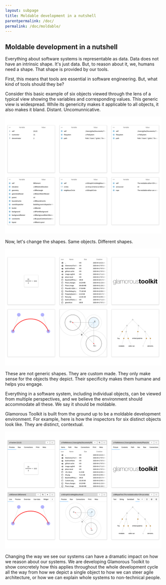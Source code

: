 ```yaml
---
layout: subpage
title: Moldable development in a nutshell
parentpermalink: /doc/
permalink: /doc/moldable/
---
```


<section id="getstarted">
  <div class="container pt-5 pb-5 jumbotron-small">
    <div class="row">
      <div class="col-md-12">
        <h1>Moldable development in a nutshell</h1>
        <p>
          Everything about software systems is representable as data. Data does not have an intrinsic shape. It's just data. But, to reason about it, we, humans need a shape. That shape is provided by our tools.
        </p>
        <p>First, this means that tools are essential in software engineering. But, what kind of tools should they be?</p>
        <p>Consider this basic example of six objects viewed through the lens of a typical view showing the variables and corresponding values. This generic view is widespread. While its genericity makes it applicable to all objects, it also makes it bland. Distant. Uncomunnicative.</p>
        <p><img src="/assets/pictures/doc/moldable/moldable-inspector-raw.png"/></p>
        <p>Now, let's change the shapes. Same objects. Different shapes.</p>
        <p><img src="/assets/pictures/doc/moldable/moldable-inspector-custom.png"/></p>
        <p>These are not generic shapes. They are custom made. They only make sense for the objects they depict. Their specificity makes them humane and helps you engage.</p>
        <p>Everything in a software system, including individual objects, can be viewed from multiple perspectives, and we believe the environment should accommodate all these. We say it should be moldable.</p>
        <p>Glamorous Toolkit is built from the ground up to be a moldable development environment. For example, here is how the inspectors for six distinct objects look like. They are distinct, contextual.</p>
        <p><img src="/assets/pictures/doc/moldable/moldable-inspector-all.png"/></p>
        <p>Changing the way we see our systems can have a dramatic impact on how we reason about our systems. We are developing Glamorous Toolkit to show concretely how this applies throughout the whole development cycle all the way from how we depict a single object to how we can steer agile architecture, or how we can explain whole systems to non-technical people.</p>
      </div>
    </div>
  </div>
</section>
